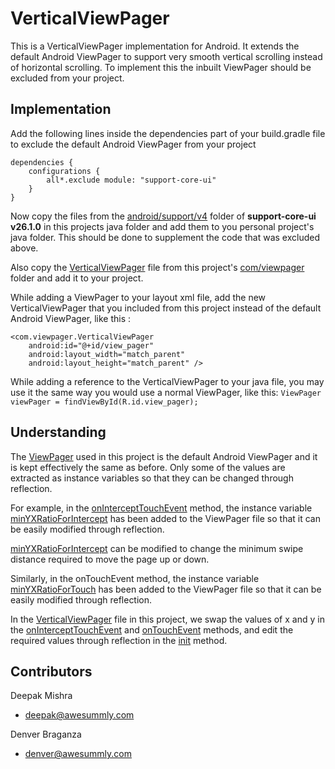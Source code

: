 # VerticalViewPager
This is a VerticalViewPager implementation for Android. It extends the default Android ViewPager to support very smooth vertical scrolling instead of horizontal scrolling. To implement this the inbuilt ViewPager should be excluded from your project.

## Implementation
Add the following lines inside the dependencies part of your build.gradle file to exclude the default Android ViewPager from your project
```
dependencies {
	configurations {
		all*.exclude module: "support-core-ui"
	}
}
```
Now copy the files from the [android/support/v4](https://github.com/deepakmishra/verticalviewpager/blob/2adf04aa2728bbaf3368539ae4f3b1d840f98f27/app/src/main/java/android/support/v4) folder of **support-core-ui v26.1.0** in this projects java folder and add them to you personal project's java folder. This should be done to supplement the code that was excluded above.

Also copy the [VerticalViewPager](https://github.com/deepakmishra/verticalviewpager/blob/2adf04aa2728bbaf3368539ae4f3b1d840f98f27/app/src/main/java/com/viewpager/VerticalViewPager.java) file from this project's [com/viewpager](https://github.com/deepakmishra/verticalviewpager/blob/2adf04aa2728bbaf3368539ae4f3b1d840f98f27/app/src/main/java/com/viewpager/VerticalViewPager.java) folder and add it to your project.

While adding a ViewPager to your layout xml file, add the new VerticalViewPager that you included from this project instead of the default Android ViewPager, like this :
```
<com.viewpager.VerticalViewPager
	android:id="@+id/view_pager"
	android:layout_width="match_parent"
	android:layout_height="match_parent" />
```
 While adding a reference to the VerticalViewPager to your java file, you may use it the same way you would use a normal ViewPager, like this: 
 ``` ViewPager viewPager = findViewById(R.id.view_pager); ```

## Understanding
The [ViewPager](https://github.com/deepakmishra/verticalviewpager/blob/2adf04aa2728bbaf3368539ae4f3b1d840f98f27/app/src/main/java/android/support/v4/view/ViewPager.java) used in this project is the default Android ViewPager and it is kept effectively the same as before. Only some of the values are extracted as instance variables so that they can be changed through reflection.

For example, in the [onInterceptTouchEvent](https://github.com/deepakmishra/verticalviewpager/blob/2adf04aa2728bbaf3368539ae4f3b1d840f98f27/app/src/main/java) method, the instance variable [minYXRatioForIntercept](https://github.com/deepakmishra/verticalviewpager/blob/2adf04aa2728bbaf3368539ae4f3b1d840f98f27/app/src/main/java/android/support/v4/view/ViewPager.java#L1875) has been added to the ViewPager file so that it can be easily modified through reflection. 

[minYXRatioForIntercept](https://github.com/deepakmishra/verticalviewpager/blob/2adf04aa2728bbaf3368539ae4f3b1d840f98f27/app/src/main/java/android/support/v4/view/ViewPager.java#L1875)  can be modified to change the minimum swipe distance required to move the page up or down.

Similarly, in the onTouchEvent method, the instance variable [minYXRatioForTouch](https://github.com/deepakmishra/verticalviewpager/blob/2adf04aa2728bbaf3368539ae4f3b1d840f98f27/app/src/main/java/android/support/v4/view/ViewPager.java#L2008) has been added to the ViewPager file so that it can be easily modified through reflection.

In the [VerticalViewPager](https://github.com/deepakmishra/verticalviewpager/blob/2adf04aa2728bbaf3368539ae4f3b1d840f98f27/app/src/main/java/com/viewpager/VerticalViewPager.java) file in this project, we swap the values of x and y in the [onInterceptTouchEvent](https://github.com/deepakmishra/verticalviewpager/blob/2adf04aa2728bbaf3368539ae4f3b1d840f98f27/app/src/main/java/com/viewpager/VerticalViewPager.java#L121) and [onTouchEvent](https://github.com/deepakmishra/verticalviewpager/blob/2adf04aa2728bbaf3368539ae4f3b1d840f98f27/app/src/main/java/com/viewpager/VerticalViewPager.java#L128) methods, and edit the required values through reflection in the [init](https://github.com/deepakmishra/verticalviewpager/blob/2adf04aa2728bbaf3368539ae4f3b1d840f98f27/app/src/main/java/com/viewpager/VerticalViewPager.java#L29) method.

## Contributors
Deepak Mishra
* deepak@awesummly.com

Denver Braganza
* denver@awesummly.com
